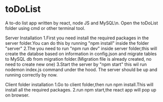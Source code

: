 # toDoList
A to-do list app written by react, node JS and MySQL\n. 
Open the toDoList folder using cmd or other terminal tool.

Server Installation
1.First you need install the required packages in the server folder.You can do this by running "npm install" inside the folder "server"
2.The you need to run "npm run dev" inside server folder,this will create the databse based on information in config.json and migrate tables to MySQL db from migration folder.(Migration file is already created, no need to create new one)
3.Start the server by "npm start" this wil run nodemon index.js command under the hood.
The server should be up and running correctly by now.

Client folder installation
1.Go to client folder,then run npm install.This will install all the required packages.
2.run npm start,the react app will pop up on browser.

